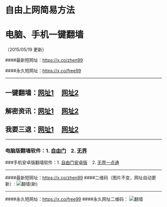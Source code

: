 # 自由上网简易方法
# 电脑、手机一键翻墙
（2015/05/19 更新）

####最新短网址：https://x.co/zhen99

####永久短网址：https://x.co/free99

***

## 一键翻墙：<a href="https://d3e6qfhusa3vhe.cloudfront.net" target="_blank">网址1</a>&nbsp;&nbsp;&nbsp;&nbsp;&nbsp;<a href="https://d3cnzdqnl5l09d.cloudfront.net" target="_blank">网址2</a>

## 解密资讯：<a href="https://d3cnzdqnl5l09d.cloudfront.net/zhen99.php" target="_blank">网址1</a>&nbsp;&nbsp;&nbsp;&nbsp;&nbsp;<a href="https://d2187grypo2gfr.cloudfront.net/zhen99.php" target="_blank">网址2</a>

## 我要三退：<a href="https://d2187grypo2gfr.cloudfront.net/zs.php/url/d3dnletw7e118x.cloudfront.net/8" target="_blank">网址1</a>&nbsp;&nbsp;&nbsp;&nbsp;&nbsp;<a href="https://dvlkyogqbetr1.cloudfront.net/ogST.aspx" target="_blank">网址2</a>

***

### 电脑版翻墙软件：1. <a href="https://d3b07nb9ldi3br.cloudfront.net/fga01.php?fid=fg753p.zip" target="_blank">自由门</a>&nbsp;&nbsp;&nbsp;&nbsp;2. <a href="https://d3b07nb9ldi3br.cloudfront.net/fga01.php?fid=u1405.zip" target="_blank">无界</a>

###手机安卓版翻墙软件：1. <a href="https://d3b07nb9ldi3br.cloudfront.net/fga01.php?fid=fgma32.apk" target="_blank">自由门安卓版</a>&nbsp;&nbsp;&nbsp;&nbsp;2. <a href="https://d3b07nb9ldi3br.cloudfront.net/fga01.php?fid=um3.1.apk" target="_blank">无界一点通</a>

***

####最新短网址：https://x.co/zhen99
####二维码（图片不变，网址自动更新）:
![翻墙(新)](https://d3b07nb9ldi3br.cloudfront.net/pic/yjfq1.png)

***

####永久短网址：https://x.co/free99
####永久网址二维码：
![翻墙](https://d3b07nb9ldi3br.cloudfront.net/pic/yjfq0.png)
